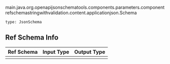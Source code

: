 main.java.org.openapijsonschematools.components.parameters.componentrefschemastringwithvalidation.content.applicationjson.Schema
```
type: JsonSchema
```

## Ref Schema Info
Ref Schema | Input Type | Output Type
---------- | ---------- | -----------
 |  | 
